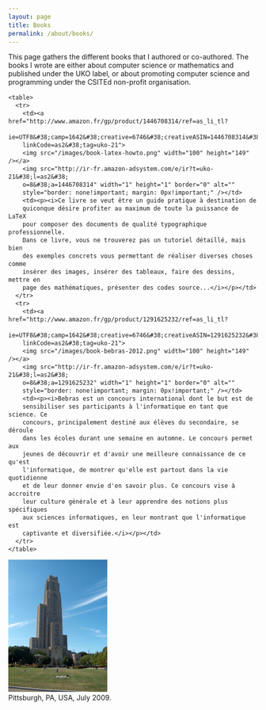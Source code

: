```yaml
---
layout: page
title: Books
permalink: /about/books/
---
```


<div class="page-col-wrapper">
  <div class="page-col page-col-1">
    <p>This page gathers the different books that I authored or co-authored.
    The books I wrote are either about computer science or mathematics and
    published under the UKO label, or about promoting computer science and
    programming under the CSITEd non-profit organisation.</p>

    <table>
      <tr>
        <td><a href="http://www.amazon.fr/gp/product/1446708314/ref=as_li_tl?
        ie=UTF8&#38;camp=1642&#38;creative=6746&#38;creativeASIN=1446708314&#38;
        linkCode=as2&#38;tag=uko-21">
        <img src="/images/book-latex-howto.png" width="100" height="149" /></a>
        <img src="http://ir-fr.amazon-adsystem.com/e/ir?t=uko-21&#38;l=as2&#38;
        o=8&#38;a=1446708314" width="1" height="1" border="0" alt=""
        style="border: none!important; margin: 0px!important;" /></td>
        <td><p><i>Ce livre se veut être un guide pratique à destination de
        quiconque désire profiter au maximum de toute la puissance de LaTeX
        pour composer des documents de qualité typographique professionnelle.
        Dans ce livre, vous ne trouverez pas un tutoriel détaillé, mais bien
        des exemples concrets vous permettant de réaliser diverses choses comme
        insérer des images, insérer des tableaux, faire des dessins, mettre en
        page des mathématiques, présenter des codes source...</i></p></td>
      </tr>
      <tr>
        <td><a href="http://www.amazon.fr/gp/product/1291625232/ref=as_li_tl?
        ie=UTF8&#38;camp=1642&#38;creative=6746&#38;creativeASIN=1291625232&#38;
        linkCode=as2&#38;tag=uko-21">
        <img src="/images/book-bebras-2012.png" width="100" height="149" /></a>
        <img src="http://ir-fr.amazon-adsystem.com/e/ir?t=uko-21&#38;l=as2&#38;
        o=8&#38;a=1291625232" width="1" height="1" border="0" alt=""
        style="border: none!important; margin: 0px!important;" /></td>
        <td><p><i>Bebras est un concours international dont le but est de
        sensibiliser ses participants à l'informatique en tant que science. Ce
        concours, principalement destiné aux élèves du secondaire, se déroule
        dans les écoles durant une semaine en automne. Le concours permet aux
        jeunes de découvrir et d'avoir une meilleure connaissance de ce qu'est
        l'informatique, de montrer qu'elle est partout dans la vie quotidienne
        et de leur donner envie d'en savoir plus. Ce concours vise à accroitre
        leur culture générale et à leur apprendre des notions plus spécifiques
        aux sciences informatiques, en leur montrant que l'informatique est
        captivante et diversifiée.</i></p></td>
      </tr>
    </table>
  </div>
  <div class="page-col page-col-2">
    <p><img src="/images/pittsburgh.jpg" alt="Pittsburgh, PA, USA,
    July 2009." width="200" height="267" /><br />
    Pittsburgh, PA, USA, July 2009.</p>
  </div>
</div>
